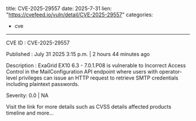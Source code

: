  
title: CVE-2025-29557
date: 2025-7-31
lien: "https://cvefeed.io/vuln/detail/CVE-2025-29557"
categories:
  - cve
---

CVE ID : CVE-2025-29557

Published :  July 31
2025
3:15 p.m. | 2 hours
44 minutes ago

Description : ExaGrid EX10 6.3 - 7.0.1.P08 is vulnerable to Incorrect Access Control in the MailConfiguration API endpoint
where users with operator-level privileges can issue an HTTP request to retrieve SMTP credentials
including plaintext passwords.

Severity: 0.0 | NA

Visit the link for more details
such as CVSS details
affected products
timeline
and more...
